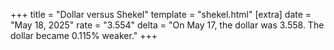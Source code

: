 +++
title = "Dollar versus Shekel"
template = "shekel.html"
[extra]
date = "May 18, 2025"
rate = "3.554"
delta = "On May 17, the dollar was 3.558. The dollar became 0.115% weaker."
+++
